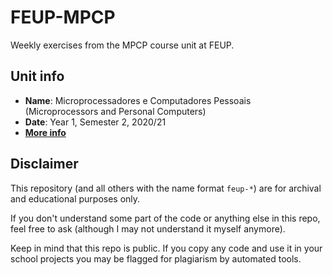 # FEUP-MPCP

Weekly exercises from the MPCP course unit at FEUP.

## Unit info

* **Name**: Microprocessadores e Computadores Pessoais (Microprocessors and Personal Computers)
* **Date**: Year 1, Semester 2, 2020/21
* [**More info**](https://sigarra.up.pt/feup/ucurr_geral.ficha_uc_view?pv_ocorrencia_id=459469)

## Disclaimer

This repository (and all others with the name format `feup-*`) are for archival and educational purposes only.

If you don't understand some part of the code or anything else in this repo, feel free to ask (although I may not understand it myself anymore).

Keep in mind that this repo is public. If you copy any code and use it in your school projects you may be flagged for plagiarism by automated tools.
